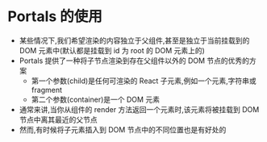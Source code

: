 # Portals 的使用

- 某些情况下,我们希望渲染的内容独立于父组件,甚至是独立于当前挂载到的 DOM 元素中(默认都是挂载到 id 为 root 的 DOM 元素上的)
- Portals 提供了一种将子节点渲染到存在父组件以外的 DOM 节点的优秀的方案
  - 第一个参数(child)是任何可渲染的 React 子元素,例如一个元素,字符串或 fragment
  - 第二个参数(container)是一个 DOM 元素
- 通常来讲,当你从组件的 render 方法返回一个元素时,该元素将被挂载到 DOM 节点中离其最近的父节点
- 然而,有时候将子元素插入到 DOM 节点中的不同位置也是有好处的
